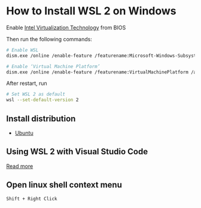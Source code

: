 # How to Install WSL 2 on Windows

Enable [Intel Virtualization Technology](https://www.intel.com/content/www/us/en/virtualization/virtualization-technology/intel-virtualization-technology.html) from BIOS

Then run the following commands:

```sh
# Enable WSL
dism.exe /online /enable-feature /featurename:Microsoft-Windows-Subsystem-Linux /all /norestart

# Enable ‘Virtual Machine Platform’
dism.exe /online /enable-feature /featurename:VirtualMachinePlatform /all /norestart
```

After restart, run

```sh
# Set WSL 2 as default
wsl --set-default-version 2
```

## Install distribution

- [Ubuntu](https://www.microsoft.com/en-us/p/ubuntu/9nblggh4msv6#activetab=pivot:overviewtab)

## Using WSL 2 with Visual Studio Code

[Read more](https://code.visualstudio.com/blogs/2019/09/03/wsl2)

## Open linux shell context menu

`Shift + Right Click`
